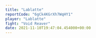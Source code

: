 ```yaml
---
title: "Lablatte"
reportCode: "6gCk4KGrXh7WqHY1"
player: "Lablatte"
fight: "Void Reaver"
date: 2021-11-10T19:47:04.454000+00:00
---
```

